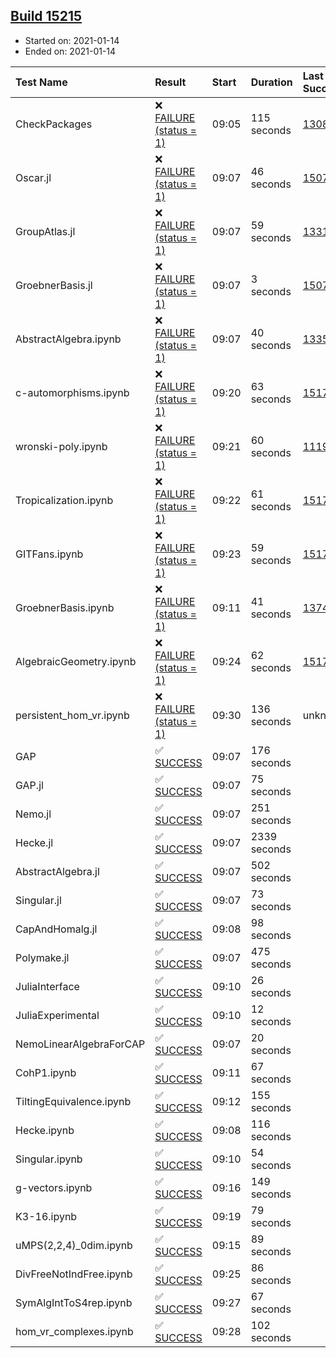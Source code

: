## [Build 15215](https://oscarci.mathematik.uni-kl.de/job/oscar/15215/)

* Started on: 2021-01-14
* Ended on: 2021-01-14

| Test Name    | Result | Start | Duration | Last Success | First Failure |
|:-------------|:-------|:------|:---------|:-------------|:--------------|
| CheckPackages | ❌ [FAILURE (status = 1)](https://oscarci.mathematik.uni-kl.de/job/oscar/15215/artifact/logs/build-15215/CheckPackages.log) | 09:05 | 115 seconds | [13085](https://oscarci.mathematik.uni-kl.de/job/oscar/13085/) | [13086](https://oscarci.mathematik.uni-kl.de/job/oscar/13086/) |
| Oscar.jl | ❌ [FAILURE (status = 1)](https://oscarci.mathematik.uni-kl.de/job/oscar/15215/artifact/logs/build-15215/Oscar.jl.log) | 09:07 | 46 seconds | [15079](https://oscarci.mathematik.uni-kl.de/job/oscar/15079/) | [15080](https://oscarci.mathematik.uni-kl.de/job/oscar/15080/) |
| GroupAtlas.jl | ❌ [FAILURE (status = 1)](https://oscarci.mathematik.uni-kl.de/job/oscar/15215/artifact/logs/build-15215/GroupAtlas.jl.log) | 09:07 | 59 seconds | [13311](https://oscarci.mathematik.uni-kl.de/job/oscar/13311/) | [13312](https://oscarci.mathematik.uni-kl.de/job/oscar/13312/) |
| GroebnerBasis.jl | ❌ [FAILURE (status = 1)](https://oscarci.mathematik.uni-kl.de/job/oscar/15215/artifact/logs/build-15215/GroebnerBasis.jl.log) | 09:07 | 3 seconds | [15079](https://oscarci.mathematik.uni-kl.de/job/oscar/15079/) | [15080](https://oscarci.mathematik.uni-kl.de/job/oscar/15080/) |
| AbstractAlgebra.ipynb | ❌ [FAILURE (status = 1)](https://oscarci.mathematik.uni-kl.de/job/oscar/15215/artifact/logs/build-15215/AbstractAlgebra.ipynb.log) | 09:07 | 40 seconds | [13355](https://oscarci.mathematik.uni-kl.de/job/oscar/13355/) | [13356](https://oscarci.mathematik.uni-kl.de/job/oscar/13356/) |
| c-automorphisms.ipynb | ❌ [FAILURE (status = 1)](https://oscarci.mathematik.uni-kl.de/job/oscar/15215/artifact/logs/build-15215/c-automorphisms.ipynb.log) | 09:20 | 63 seconds | [15177](https://oscarci.mathematik.uni-kl.de/job/oscar/15177/) | [15180](https://oscarci.mathematik.uni-kl.de/job/oscar/15180/) |
| wronski-poly.ipynb | ❌ [FAILURE (status = 1)](https://oscarci.mathematik.uni-kl.de/job/oscar/15215/artifact/logs/build-15215/wronski-poly.ipynb.log) | 09:21 | 60 seconds | [11192](https://oscarci.mathematik.uni-kl.de/job/oscar/11192/) | [11193](https://oscarci.mathematik.uni-kl.de/job/oscar/11193/) |
| Tropicalization.ipynb | ❌ [FAILURE (status = 1)](https://oscarci.mathematik.uni-kl.de/job/oscar/15215/artifact/logs/build-15215/Tropicalization.ipynb.log) | 09:22 | 61 seconds | [15176](https://oscarci.mathematik.uni-kl.de/job/oscar/15176/) | [15177](https://oscarci.mathematik.uni-kl.de/job/oscar/15177/) |
| GITFans.ipynb | ❌ [FAILURE (status = 1)](https://oscarci.mathematik.uni-kl.de/job/oscar/15215/artifact/logs/build-15215/GITFans.ipynb.log) | 09:23 | 59 seconds | [15177](https://oscarci.mathematik.uni-kl.de/job/oscar/15177/) | [15180](https://oscarci.mathematik.uni-kl.de/job/oscar/15180/) |
| GroebnerBasis.ipynb | ❌ [FAILURE (status = 1)](https://oscarci.mathematik.uni-kl.de/job/oscar/15215/artifact/logs/build-15215/GroebnerBasis.ipynb.log) | 09:11 | 41 seconds | [13748](https://oscarci.mathematik.uni-kl.de/job/oscar/13748/) | [13749](https://oscarci.mathematik.uni-kl.de/job/oscar/13749/) |
| AlgebraicGeometry.ipynb | ❌ [FAILURE (status = 1)](https://oscarci.mathematik.uni-kl.de/job/oscar/15215/artifact/logs/build-15215/AlgebraicGeometry.ipynb.log) | 09:24 | 62 seconds | [15177](https://oscarci.mathematik.uni-kl.de/job/oscar/15177/) | [15180](https://oscarci.mathematik.uni-kl.de/job/oscar/15180/) |
| persistent_hom_vr.ipynb | ❌ [FAILURE (status = 1)](https://oscarci.mathematik.uni-kl.de/job/oscar/15215/artifact/logs/build-15215/persistent_hom_vr.ipynb.log) | 09:30 | 136 seconds | unknown | unknown |
| GAP | ✅ [SUCCESS](https://oscarci.mathematik.uni-kl.de/job/oscar/15215/artifact/logs/build-15215/GAP.log) | 09:07 | 176 seconds |  |  |
| GAP.jl | ✅ [SUCCESS](https://oscarci.mathematik.uni-kl.de/job/oscar/15215/artifact/logs/build-15215/GAP.jl.log) | 09:07 | 75 seconds |  |  |
| Nemo.jl | ✅ [SUCCESS](https://oscarci.mathematik.uni-kl.de/job/oscar/15215/artifact/logs/build-15215/Nemo.jl.log) | 09:07 | 251 seconds |  |  |
| Hecke.jl | ✅ [SUCCESS](https://oscarci.mathematik.uni-kl.de/job/oscar/15215/artifact/logs/build-15215/Hecke.jl.log) | 09:07 | 2339 seconds |  |  |
| AbstractAlgebra.jl | ✅ [SUCCESS](https://oscarci.mathematik.uni-kl.de/job/oscar/15215/artifact/logs/build-15215/AbstractAlgebra.jl.log) | 09:07 | 502 seconds |  |  |
| Singular.jl | ✅ [SUCCESS](https://oscarci.mathematik.uni-kl.de/job/oscar/15215/artifact/logs/build-15215/Singular.jl.log) | 09:07 | 73 seconds |  |  |
| CapAndHomalg.jl | ✅ [SUCCESS](https://oscarci.mathematik.uni-kl.de/job/oscar/15215/artifact/logs/build-15215/CapAndHomalg.jl.log) | 09:08 | 98 seconds |  |  |
| Polymake.jl | ✅ [SUCCESS](https://oscarci.mathematik.uni-kl.de/job/oscar/15215/artifact/logs/build-15215/Polymake.jl.log) | 09:07 | 475 seconds |  |  |
| JuliaInterface | ✅ [SUCCESS](https://oscarci.mathematik.uni-kl.de/job/oscar/15215/artifact/logs/build-15215/JuliaInterface.log) | 09:10 | 26 seconds |  |  |
| JuliaExperimental | ✅ [SUCCESS](https://oscarci.mathematik.uni-kl.de/job/oscar/15215/artifact/logs/build-15215/JuliaExperimental.log) | 09:10 | 12 seconds |  |  |
| NemoLinearAlgebraForCAP | ✅ [SUCCESS](https://oscarci.mathematik.uni-kl.de/job/oscar/15215/artifact/logs/build-15215/NemoLinearAlgebraForCAP.log) | 09:07 | 20 seconds |  |  |
| CohP1.ipynb | ✅ [SUCCESS](https://oscarci.mathematik.uni-kl.de/job/oscar/15215/artifact/logs/build-15215/CohP1.ipynb.log) | 09:11 | 67 seconds |  |  |
| TiltingEquivalence.ipynb | ✅ [SUCCESS](https://oscarci.mathematik.uni-kl.de/job/oscar/15215/artifact/logs/build-15215/TiltingEquivalence.ipynb.log) | 09:12 | 155 seconds |  |  |
| Hecke.ipynb | ✅ [SUCCESS](https://oscarci.mathematik.uni-kl.de/job/oscar/15215/artifact/logs/build-15215/Hecke.ipynb.log) | 09:08 | 116 seconds |  |  |
| Singular.ipynb | ✅ [SUCCESS](https://oscarci.mathematik.uni-kl.de/job/oscar/15215/artifact/logs/build-15215/Singular.ipynb.log) | 09:10 | 54 seconds |  |  |
| g-vectors.ipynb | ✅ [SUCCESS](https://oscarci.mathematik.uni-kl.de/job/oscar/15215/artifact/logs/build-15215/g-vectors.ipynb.log) | 09:16 | 149 seconds |  |  |
| K3-16.ipynb | ✅ [SUCCESS](https://oscarci.mathematik.uni-kl.de/job/oscar/15215/artifact/logs/build-15215/K3-16.ipynb.log) | 09:19 | 79 seconds |  |  |
| uMPS(2,2,4)_0dim.ipynb | ✅ [SUCCESS](https://oscarci.mathematik.uni-kl.de/job/oscar/15215/artifact/logs/build-15215/uMPS-2-2-4-_0dim.ipynb.log) | 09:15 | 89 seconds |  |  |
| DivFreeNotIndFree.ipynb | ✅ [SUCCESS](https://oscarci.mathematik.uni-kl.de/job/oscar/15215/artifact/logs/build-15215/DivFreeNotIndFree.ipynb.log) | 09:25 | 86 seconds |  |  |
| SymAlgIntToS4rep.ipynb | ✅ [SUCCESS](https://oscarci.mathematik.uni-kl.de/job/oscar/15215/artifact/logs/build-15215/SymAlgIntToS4rep.ipynb.log) | 09:27 | 67 seconds |  |  |
| hom_vr_complexes.ipynb | ✅ [SUCCESS](https://oscarci.mathematik.uni-kl.de/job/oscar/15215/artifact/logs/build-15215/hom_vr_complexes.ipynb.log) | 09:28 | 102 seconds |  |  |
